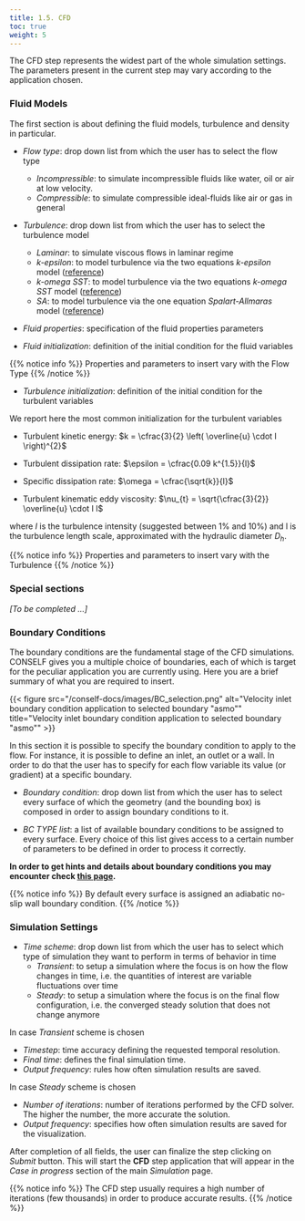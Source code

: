 ```yaml
---
title: 1.5. CFD
toc: true
weight: 5
---
```


The CFD step represents the widest part of the whole simulation settings. The parameters present in the current step may vary according to the application chosen.

### Fluid Models

The first section is about defining the fluid models, turbulence and density in particular.

- *Flow type*: drop down list from which the user has to select the flow type
	- *Incompressible*: to simulate incompressible fluids like water, oil or air at low velocity.
	- *Compressible*: to simulate compressible ideal-fluids like air or gas in general

- *Turbulence*: drop down list from which the user has to select the turbulence model
	- *Laminar*: to simulate viscous flows in laminar regime
	- *k-epsilon*: to model turbulence via the two equations *k-epsilon* model ([reference](http://turbmodels.larc.nasa.gov/ke-chien.html))
	- *k-omega SST*: to model turbulence via the two equations *k-omega SST* model ([reference](http://turbmodels.larc.nasa.gov/sst.html))
	- *SA*: to model turbulence via the one equation *Spalart-Allmaras* model ([reference](http://turbmodels.larc.nasa.gov/spalart.html))

- *Fluid properties*: specification of the fluid properties parameters
- *Fluid initialization*: definition of the initial condition for the fluid variables

{{% notice info %}}
Properties and parameters to insert vary with the Flow Type
{{% /notice %}}

- *Turbulence initialization*: definition of the initial condition for the turbulent variables

We report here the most common initialization for the turbulent variables

- Turbulent kinetic energy: $k = \cfrac{3}{2} \left( \overline{u} \cdot I \right)^{2}$

- Turbulent dissipation rate: $\epsilon = \cfrac{0.09 k^{1.5}}{l}$

- Specific dissipation rate: $\omega = \cfrac{\sqrt{k}}{l}$

- Turbulent kinematic eddy viscosity: $\nu_{t} = \sqrt{\cfrac{3}{2}} \overline{u} \cdot I l$

where $I$ is the turbulence intensity (suggested between 1% and 10%) and l is the turbulence length scale, approximated with the hydraulic diameter $D_h$.

{{% notice info %}}
Properties and parameters to insert vary with the Turbulence
{{% /notice %}}

### Special sections

*[To be completed ...]*

### Boundary Conditions

The boundary conditions are the fundamental stage of the CFD simulations. CONSELF gives you a multiple choice of boundaries, each of which is target for the peculiar application you are currently using. Here you are a brief summary of what you are required to insert.

{{< figure src="/conself-docs/images/BC_selection.png" alt="Velocity inlet boundary condition application to selected boundary \"asmo\"" title="Velocity inlet boundary condition application to selected boundary \"asmo\"" >}}

In this section it is possible to specify the boundary condition to apply to the flow. For instance, it is possible to define an inlet, an outlet or a wall. In order to do that the user has to specify for each flow variable its value (or gradient) at a specific boundary.

- *Boundary condition*: drop down list from which the user has to select every surface of which the geometry (and the bounding box) is composed in order to assign boundary conditions to it.

- *BC TYPE list*: a list of available boundary conditions to be assigned to every surface. Every choice of this list gives access to a certain number of parameters to be defined in order to process it correctly.

**In order to get hints and details about boundary conditions you may encounter check [this page](:Boundaries "wikilink").**

{{% notice info %}}
By default every surface is assigned an adiabatic no-slip wall boundary condition.
{{% /notice %}}

### Simulation Settings

- *Time scheme*: drop down list from which the user has to select which type of simulation they want to perform in terms of behavior in time
	- *Transient*: to setup a simulation where the focus is on how the flow changes in time, i.e. the quantities of interest are variable fluctuations over time
	- *Steady*: to setup a simulation where the focus is on the final flow configuration, i.e. the converged steady solution that does not change anymore

In case *Transient* scheme is chosen

- *Timestep*: time accuracy defining the requested temporal resolution.
- *Final time*: defines the final simulation time.
- *Output frequency*: rules how often simulation results are saved.

In case *Steady* scheme is chosen

- *Number of iterations*: number of iterations performed by the CFD solver. The higher the number, the more accurate the solution.
- *Output frequency*: specifies how often simulation results are saved for the visualization.

After completion of all fields, the user can finalize the step clicking on *Submit* button. This will start the **CFD** step application that will appear in the *Case in progress* section of the main *Simulation* page.

{{% notice info %}}
The CFD step usually requires a high number of iterations (few thousands) in order to produce accurate results.
{{% /notice %}}